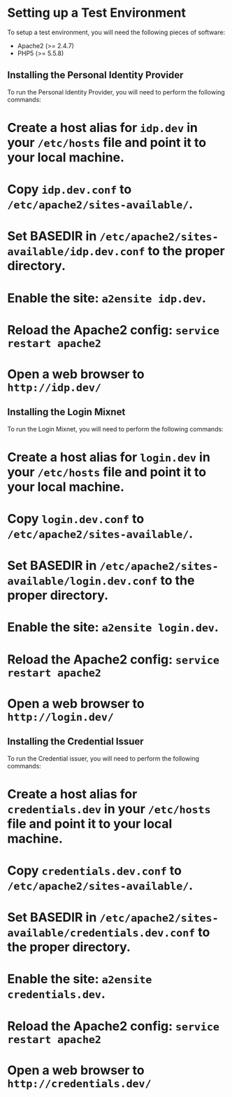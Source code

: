 Setting up a Test Environment
=============================

To setup a test environment, you will need the following pieces of software:

* Apache2 (>= 2.4.7)
* PHP5 (>= 5.5.8)

Installing the Personal Identity Provider
-----------------------------------------

To run the Personal Identity Provider, you will need to perform the following
commands:

# Create a host alias for `idp.dev` in your `/etc/hosts` file and point it to your local machine.
# Copy `idp.dev.conf` to `/etc/apache2/sites-available/`.
# Set BASEDIR in `/etc/apache2/sites-available/idp.dev.conf` to the proper directory.
# Enable the site: `a2ensite idp.dev`.
# Reload the Apache2 config: `service restart apache2`
# Open a web browser to `http://idp.dev/`

Installing the Login Mixnet
---------------------------

To run the Login Mixnet, you will need to perform the following commands:

# Create a host alias for `login.dev` in your `/etc/hosts` file and point it to your local machine.
# Copy `login.dev.conf` to `/etc/apache2/sites-available/`.
# Set BASEDIR in `/etc/apache2/sites-available/login.dev.conf` to the proper directory.
# Enable the site: `a2ensite login.dev`.
# Reload the Apache2 config: `service restart apache2`
# Open a web browser to `http://login.dev/`

Installing the Credential Issuer
--------------------------------

To run the Credential issuer, you will need to perform the following commands:

# Create a host alias for `credentials.dev` in your `/etc/hosts` file and point it to your local machine.
# Copy `credentials.dev.conf` to `/etc/apache2/sites-available/`.
# Set BASEDIR in `/etc/apache2/sites-available/credentials.dev.conf` to the proper directory.
# Enable the site: `a2ensite credentials.dev`.
# Reload the Apache2 config: `service restart apache2`
# Open a web browser to `http://credentials.dev/`

